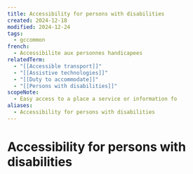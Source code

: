 ```yaml
---
title: Accessibility for persons with disabilities
created: 2024-12-18
modified: 2024-12-24
tags:
  - gccommon
french:
  - Accessibilite aux personnes handicapees
relatedTerm:
  - "[[Accessible transport]]"
  - "[[Assistive technologies]]"
  - "[[Duty to accommodate]]"
  - "[[Persons with disabilities]]"
scopeNote:
  - Easy access to a place a service or information fo
aliases:
  - Accessibility for persons with disabilities
---
```

# Accessibility for persons with disabilities
